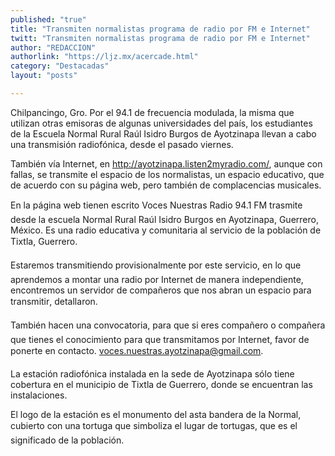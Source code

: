 ```yaml
---
published: "true"
title: "Transmiten normalistas programa de radio por FM e Internet"
twitt: "Transmiten normalistas programa de radio por FM e Internet"
author: "REDACCION"
authorlink: "https://ljz.mx/acercade.html"
category: "Destacadas"
layout: "posts"

---
```



  Chilpancingo, Gro. Por el 94.1 de frecuencia modulada, la misma que utilizan otras emisoras de algunas universidades del país, los estudiantes de la Escuela Normal Rural Raúl Isidro Burgos de Ayotzinapa llevan a cabo una transmisión radiofónica, desde el pasado viernes.



  También vía Internet, en http://ayotzinapa.listen2myradio.com/, aunque con fallas, se transmite el espacio de los normalistas, un espacio educativo, que de acuerdo con su página web, pero también de complacencias musicales.



  En la página web tienen escrito Voces Nuestras Radio 94.1 FM trasmite desde la escuela Normal Rural Raúl Isidro Burgos en Ayotzinapa, Guerrero, México. Es una radio educativa y comunitaria al servicio de la población de Tixtla, Guerrero.



  Estaremos transmitiendo provisionalmente por este servicio, en lo que aprendemos a montar una radio por Internet de manera independiente, encontremos un servidor de compañeros que nos abran un espacio para transmitir, detallaron.



  También hacen una convocatoria, para que si eres compañero o compañera que tienes el conocimiento para que transmitamos por Internet, favor de ponerte en contacto. voces.nuestras.ayotzinapa@gmail.com.



  La estación radiofónica instalada en la sede de Ayotzinapa sólo tiene cobertura en el municipio de Tixtla de Guerrero, donde se encuentran las instalaciones.



  El logo de la estación es el monumento del asta bandera de la Normal, cubierto con una tortuga que simboliza el lugar de tortugas, que es el significado de la población.

